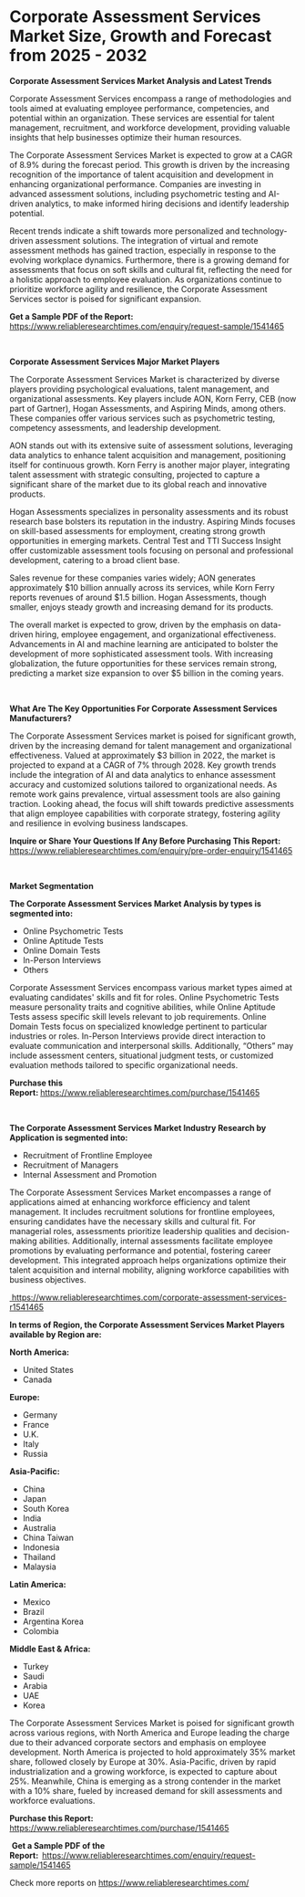<p><h1>Corporate Assessment Services Market Size, Growth and Forecast from 2025 - 2032</h1></p><p><strong>Corporate Assessment Services Market Analysis and Latest Trends</strong></p>
<p><p>Corporate Assessment Services encompass a range of methodologies and tools aimed at evaluating employee performance, competencies, and potential within an organization. These services are essential for talent management, recruitment, and workforce development, providing valuable insights that help businesses optimize their human resources.</p><p>The Corporate Assessment Services Market is expected to grow at a CAGR of 8.9% during the forecast period. This growth is driven by the increasing recognition of the importance of talent acquisition and development in enhancing organizational performance. Companies are investing in advanced assessment solutions, including psychometric testing and AI-driven analytics, to make informed hiring decisions and identify leadership potential.</p><p>Recent trends indicate a shift towards more personalized and technology-driven assessment solutions. The integration of virtual and remote assessment methods has gained traction, especially in response to the evolving workplace dynamics. Furthermore, there is a growing demand for assessments that focus on soft skills and cultural fit, reflecting the need for a holistic approach to employee evaluation. As organizations continue to prioritize workforce agility and resilience, the Corporate Assessment Services sector is poised for significant expansion.</p></p>
<p><strong>Get a Sample PDF of the Report:&nbsp;</strong> <a href="https://www.reliableresearchtimes.com/enquiry/request-sample/1541465?utm_campaign=2958&utm_medium=2&utm_source=Github&utm_content=ia&utm_term=10032025&utm_id=corporate-assessment-services">https://www.reliableresearchtimes.com/enquiry/request-sample/1541465</a></p>
<p>&nbsp;</p>
<p><strong>Corporate Assessment Services Major Market Players</strong></p>
<p><p>The Corporate Assessment Services Market is characterized by diverse players providing psychological evaluations, talent management, and organizational assessments. Key players include AON, Korn Ferry, CEB (now part of Gartner), Hogan Assessments, and Aspiring Minds, among others. These companies offer various services such as psychometric testing, competency assessments, and leadership development.</p><p>AON stands out with its extensive suite of assessment solutions, leveraging data analytics to enhance talent acquisition and management, positioning itself for continuous growth. Korn Ferry is another major player, integrating talent assessment with strategic consulting, projected to capture a significant share of the market due to its global reach and innovative products.</p><p>Hogan Assessments specializes in personality assessments and its robust research base bolsters its reputation in the industry. Aspiring Minds focuses on skill-based assessments for employment, creating strong growth opportunities in emerging markets. Central Test and TTI Success Insight offer customizable assessment tools focusing on personal and professional development, catering to a broad client base.</p><p>Sales revenue for these companies varies widely; AON generates approximately $10 billion annually across its services, while Korn Ferry reports revenues of around $1.5 billion. Hogan Assessments, though smaller, enjoys steady growth and increasing demand for its products.</p><p>The overall market is expected to grow, driven by the emphasis on data-driven hiring, employee engagement, and organizational effectiveness. Advancements in AI and machine learning are anticipated to bolster the development of more sophisticated assessment tools. With increasing globalization, the future opportunities for these services remain strong, predicting a market size expansion to over $5 billion in the coming years.</p></p>
<p>&nbsp;</p>
<p><strong>What Are The Key Opportunities For Corporate Assessment Services Manufacturers?</strong></p>
<p><p>The Corporate Assessment Services market is poised for significant growth, driven by the increasing demand for talent management and organizational effectiveness. Valued at approximately $3 billion in 2022, the market is projected to expand at a CAGR of 7% through 2028. Key growth trends include the integration of AI and data analytics to enhance assessment accuracy and customized solutions tailored to organizational needs. As remote work gains prevalence, virtual assessment tools are also gaining traction. Looking ahead, the focus will shift towards predictive assessments that align employee capabilities with corporate strategy, fostering agility and resilience in evolving business landscapes.</p></p>
<p><strong>Inquire or Share Your Questions If Any Before Purchasing This Report:</strong> <a href="https://www.reliableresearchtimes.com/enquiry/pre-order-enquiry/1541465?utm_campaign=2958&utm_medium=2&utm_source=Github&utm_content=ia&utm_term=10032025&utm_id=corporate-assessment-services">https://www.reliableresearchtimes.com/enquiry/pre-order-enquiry/1541465</a></p>
<p>&nbsp;</p>
<p><strong>Market Segmentation</strong></p>
<p><strong>The Corporate Assessment Services Market Analysis by types is segmented into:</strong></p>
<p><ul><li>Online Psychometric Tests</li><li>Online Aptitude Tests</li><li>Online Domain Tests</li><li>In-Person Interviews</li><li>Others</li></ul></p>
<p><p>Corporate Assessment Services encompass various market types aimed at evaluating candidates' skills and fit for roles. Online Psychometric Tests measure personality traits and cognitive abilities, while Online Aptitude Tests assess specific skill levels relevant to job requirements. Online Domain Tests focus on specialized knowledge pertinent to particular industries or roles. In-Person Interviews provide direct interaction to evaluate communication and interpersonal skills. Additionally, “Others” may include assessment centers, situational judgment tests, or customized evaluation methods tailored to specific organizational needs.</p></p>
<p><strong>Purchase this Report:&nbsp;</strong><a href="https://www.reliableresearchtimes.com/purchase/1541465?utm_campaign=2958&utm_medium=2&utm_source=Github&utm_content=ia&utm_term=10032025&utm_id=corporate-assessment-services">https://www.reliableresearchtimes.com/purchase/1541465</a></p>
<p>&nbsp;</p>
<p><strong>The Corporate Assessment Services Market Industry Research by Application is segmented into:</strong></p>
<p><ul><li>Recruitment of Frontline Employee</li><li>Recruitment of Managers</li><li>Internal Assessment and Promotion</li></ul></p>
<p><p>The Corporate Assessment Services Market encompasses a range of applications aimed at enhancing workforce efficiency and talent management. It includes recruitment solutions for frontline employees, ensuring candidates have the necessary skills and cultural fit. For managerial roles, assessments prioritize leadership qualities and decision-making abilities. Additionally, internal assessments facilitate employee promotions by evaluating performance and potential, fostering career development. This integrated approach helps organizations optimize their talent acquisition and internal mobility, aligning workforce capabilities with business objectives.</p></p>
<p><a href="https://www.reliableresearchtimes.com/corporate-assessment-services-r1541465?utm_campaign=2958&utm_medium=2&utm_source=Github&utm_content=ia&utm_term=10032025&utm_id=corporate-assessment-services">&nbsp;https://www.reliableresearchtimes.com/corporate-assessment-services-r1541465</a></p>
<p><strong>In terms of Region, the Corporate Assessment Services Market Players available by Region are:</strong></p>
<p>
    <p> <strong> North America: </strong>
        <ul>
            <li>United States</li>
            <li>Canada</li>
        </ul>
        </p> 
    <p> <strong> Europe: </strong>
        <ul>
            <li>Germany</li>
            <li>France</li>
            <li>U.K.</li>
            <li>Italy</li>
            <li>Russia</li>
        </ul>
        </p> 
    <p> <strong> Asia-Pacific: </strong>
        <ul>
            <li>China</li>
            <li>Japan</li>
            <li>South Korea</li>
            <li>India</li>
            <li>Australia</li>
            <li>China Taiwan</li>
            <li>Indonesia</li>
            <li>Thailand</li>
            <li>Malaysia</li>
        </ul>
        </p> 
    <p> <strong> Latin America: </strong>
        <ul>
            <li>Mexico</li>
            <li>Brazil</li>
            <li>Argentina Korea</li>
            <li>Colombia</li>
        </ul>
        </p> 
    <p> <strong> Middle East & Africa: </strong>
        <ul>
            <li>Turkey</li>
            <li>Saudi</li>
            <li>Arabia</li>
            <li>UAE</li>
            <li>Korea</li>
        </ul>
    </p>
    </p>
<p><p>The Corporate Assessment Services Market is poised for significant growth across various regions, with North America and Europe leading the charge due to their advanced corporate sectors and emphasis on employee development. North America is projected to hold approximately 35% market share, followed closely by Europe at 30%. Asia-Pacific, driven by rapid industrialization and a growing workforce, is expected to capture about 25%. Meanwhile, China is emerging as a strong contender in the market with a 10% share, fueled by increased demand for skill assessments and workforce evaluations.</p></p>
<p><strong>Purchase this Report: </strong><a href="https://www.reliableresearchtimes.com/purchase/1541465?utm_campaign=2958&utm_medium=2&utm_source=Github&utm_content=ia&utm_term=10032025&utm_id=corporate-assessment-services">https://www.reliableresearchtimes.com/purchase/1541465</a></p>
<p>&nbsp;<strong>Get a Sample PDF of the Report:&nbsp;&nbsp;</strong><a href="https://www.reliableresearchtimes.com/enquiry/request-sample/1541465?utm_campaign=2958&utm_medium=2&utm_source=Github&utm_content=ia&utm_term=10032025&utm_id=corporate-assessment-services">https://www.reliableresearchtimes.com/enquiry/request-sample/1541465</a></p>
<p><strong></strong></p>
<p>Check more reports on <a href="https://www.reliableresearchtimes.com/?utm_campaign=2958&utm_medium=2&utm_source=Github&utm_content=ia&utm_term=10032025&utm_id=corporate-assessment-services">https://www.reliableresearchtimes.com/</a></p>